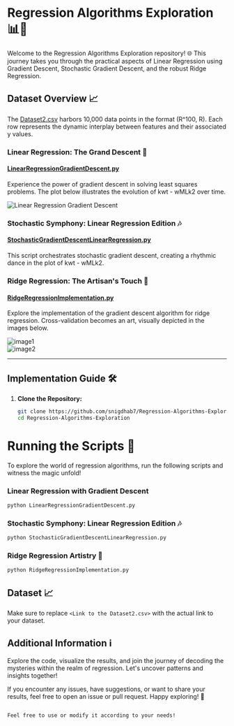 # Regression Algorithms Exploration 📊🚀

Welcome to the Regression Algorithms Exploration repository! 🌐 This journey takes you through the practical aspects of Linear Regression using Gradient Descent, Stochastic Gradient Descent, and the robust Ridge Regression.

## Dataset Overview 📈

The [Dataset2.csv](https://github.com/snigdhab7/RegressionAlchemy/blob/main/Dataset2.csv) harbors 10,000 data points in the format (R^100, R). Each row represents the dynamic interplay between features and their associated y values.

### Linear Regression: The Grand Descent 🏹
#### [LinearRegressionGradientDescent.py](https://github.com/snigdhab7/RegressionAlchemy/blob/main/LinearRegressionGradientDescent.py)
Experience the power of gradient descent in solving least squares problems. The plot below illustrates the evolution of kwt - wMLk2 over time.

![Linear Regression Gradient Descent](<Link to the Image if Available>)

### Stochastic Symphony: Linear Regression Edition 🎶
#### [StochasticGradientDescentLinearRegression.py](<Link to the Script>)
This script orchestrates stochastic gradient descent, creating a rhythmic dance in the plot of kwt - wMLk2.

### Ridge Regression: The Artisan's Touch 🎨
#### [RidgeRegressionImplementation.py](<Link to the Script>)
Explore the implementation of the gradient descent algorithm for ridge regression. Cross-validation becomes an art, visually depicted in the images below.

![image1](https://user-images.githubusercontent.com/62890614/233841787-3b242f9d-1a17-4535-924c-745fdf7603b6.png)
<br/>
![image2](https://user-images.githubusercontent.com/62890614/233842221-ca20e5b8-2cf2-4b4c-bf47-b45a3d642480.png)

---

## Implementation Guide 🛠️

1. **Clone the Repository:**
   ```bash
   git clone https://github.com/snigdhab7/Regression-Algorithms-Exploration.git
   cd Regression-Algorithms-Exploration
   ```

# Running the Scripts 🚀

To explore the world of regression algorithms, run the following scripts and witness the magic unfold!

### Linear Regression with Gradient Descent
```bash
python LinearRegressionGradientDescent.py
```

### Stochastic Symphony: Linear Regression Edition 🎶
```bash
python StochasticGradientDescentLinearRegression.py
```

### Ridge Regression Artistry 🎨
```bash
python RidgeRegressionImplementation.py
```

## Dataset 📈

Make sure to replace `<Link to the Dataset2.csv>` with the actual link to your dataset.

## Additional Information ℹ️

Explore the code, visualize the results, and join the journey of decoding the mysteries within the realm of regression. Let's uncover patterns and insights together!

If you encounter any issues, have suggestions, or want to share your results, feel free to open an issue or pull request. Happy exploring! 🌟
```

Feel free to use or modify it according to your needs!
